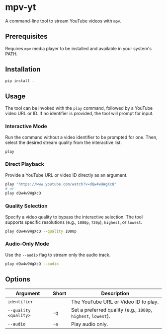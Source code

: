 # mpv-yt

A command-line tool to stream YouTube videos with `mpv`.

## Prerequisites

Requires `mpv` media player to be installed and available in your system's PATH.

## Installation

```sh
pip install .
```

## Usage

The tool can be invoked with the `play` command, followed by a YouTube video URL or ID. If no identifier is provided, the tool will prompt for input.

### Interactive Mode

Run the command without a video identifier to be prompted for one. Then, select the desired stream quality from the interactive list.

```sh
play
```

### Direct Playback

Provide a YouTube URL or video ID directly as an argument.

```sh
play "https://www.youtube.com/watch?v=dQw4w9WgXcQ"
# or
play dQw4w9WgXcQ
```

### Quality Selection

Specify a video quality to bypass the interactive selection. The tool supports specific resolutions (e.g., `1080p`, `720p`), `highest`, or `lowest`.

```sh
play dQw4w9WgXcQ --quality 1080p
```

### Audio-Only Mode

Use the `--audio` flag to stream only the audio track.

```sh
play dQw4w9WgXcQ --audio
```

## Options

| Argument              | Short | Description                                                              |
| --------------------- | ----- | ------------------------------------------------------------------------ |
| `identifier`          |       | The YouTube URL or Video ID to play.                                     |
| `--quality <quality>` | `-q`  | Set a preferred quality (e.g., `1080p`, `highest`, `lowest`).            |
| `--audio`             | `-a`  | Play audio only.                                                         |